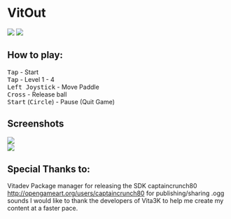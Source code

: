 # VitOut

[<img src="https://img.shields.io/github/downloads/Dane64/VitOut/total">](https://github.com/Dane64/VitOut/releases)
[<img src="https://img.shields.io/github/v/release/Dane64/Vitout">](https://github.com/Dane64/VitOut/releases/latest)

## How to play:
 <kbd>Tap</kbd> - Start \
 <kbd>Tap</kbd> - Level 1 - 4 \
 <kbd>Left Joystick</kbd> - Move Paddle \
 <kbd>Cross</kbd> - Release ball \
 <kbd>Start</kbd> (<kbd>Circle</kbd>) - Pause (Quit Game)

## Screenshots
<img src="Screenshots/1.jpg"><br>
<img src="Screenshots/2.jpg"><br>

## Special Thanks to:

Vitadev Package manager for releasing the SDK
captaincrunch80 <http://opengameart.org/users/captaincrunch80> for publishing/sharing .ogg sounds
I would like to thank the developers of Vita3K to help me create my content at a faster pace.
